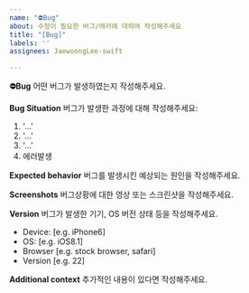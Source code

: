 ```yaml
---
name: "⛔️Bug"
about: 수정이 필요한 버그/에러에 대하여 작성해주세요
title: "[Bug]"
labels: ''
assignees: JaewoongLee-swift

---
```


**⛔️Bug**
어떤 버그가 발생하였는지 작성해주세요.

**Bug Situation**
버그가 발생한 과정에 대해 작성해주세요:
1. '...'
2. '...'
3. '...'
4. 에러발생

**Expected behavior**
버그를 발생시킨 예상되는 원인을 작성해주세요.

**Screenshots**
버그상황에 대한 영상 또는 스크린샷을 작성해주세요.

**Version**
버그가 발생한 기기, OS 버전 상태 등을 작성해주세요.
 - Device: [e.g. iPhone6]
 - OS: [e.g. iOS8.1]
 - Browser [e.g. stock browser, safari]
 - Version [e.g. 22]

**Additional context**
추가적인 내용이 있다면 작성해주세요.
